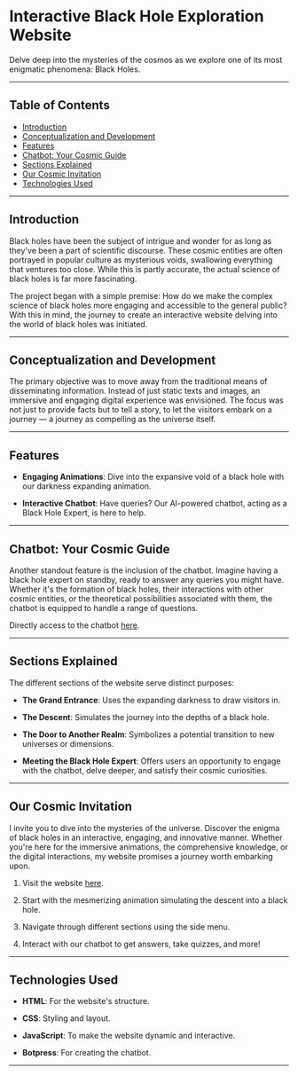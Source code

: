 # **Interactive Black Hole Exploration Website**

Delve deep into the mysteries of the cosmos as we explore one of its most enigmatic phenomena: Black Holes.

---

## **Table of Contents**

- [Introduction](#introduction)
- [Conceptualization and Development](#conceptualization-and-development)
- [Features](#features)
- [Chatbot: Your Cosmic Guide](#chatbot-your-cosmic-guide)
- [Sections Explained](#sections-explained)
- [Our Cosmic Invitation](#our-cosmic-invitation)
- [Technologies Used](#technologies-used)

---

## **Introduction**

Black holes have been the subject of intrigue and wonder for as long as they've been a part of scientific discourse. These cosmic entities are often portrayed in popular culture as mysterious voids, swallowing everything that ventures too close. While this is partly accurate, the actual science of black holes is far more fascinating.

The project began with a simple premise: How do we make the complex science of black holes more engaging and accessible to the general public? With this in mind, the journey to create an interactive website delving into the world of black holes was initiated.

---

## **Conceptualization and Development**

The primary objective was to move away from the traditional means of disseminating information. Instead of just static texts and images, an immersive and engaging digital experience was envisioned. The focus was not just to provide facts but to tell a story, to let the visitors embark on a journey — a journey as compelling as the universe itself.

---

## **Features**

- **Engaging Animations**: Dive into the expansive void of a black hole with our darkness expanding animation.
  
- **Interactive Chatbot**: Have queries? Our AI-powered chatbot, acting as a Black Hole Expert, is here to help.

---

## **Chatbot: Your Cosmic Guide**

Another standout feature is the inclusion of the chatbot. Imagine having a black hole expert on standby, ready to answer any queries you might have. Whether it's the formation of black holes, their interactions with other cosmic entities, or the theoretical possibilities associated with them, the chatbot is equipped to handle a range of questions.

Directly access to the chatbot [here](https://mediafiles.botpress.cloud/d167b5d5-c3eb-4cd3-b302-b1b3fb3f7e0f/webchat/bot.html).

---

## **Sections Explained**

The different sections of the website serve distinct purposes:
- **The Grand Entrance**: Uses the expanding darkness to draw visitors in.
  
- **The Descent**: Simulates the journey into the depths of a black hole.
  
- **The Door to Another Realm**: Symbolizes a potential transition to new universes or dimensions.
  
- **Meeting the Black Hole Expert**: Offers users an opportunity to engage with the chatbot, delve deeper, and satisfy their cosmic curiosities.

---

## **Our Cosmic Invitation**

I invite you to dive into the mysteries of the universe. Discover the enigma of black holes in an interactive, engaging, and innovative manner. Whether you're here for the immersive animations, the comprehensive knowledge, or the digital interactions, my website promises a journey worth embarking upon.

1. Visit the website [here](https://harry251.github.io/blackholes/).
  
2. Start with the mesmerizing animation simulating the descent into a black hole.
  
3. Navigate through different sections using the side menu.
  
4. Interact with our chatbot to get answers, take quizzes, and more!

---

## **Technologies Used**

- **HTML**: For the website's structure.
  
- **CSS**: Styling and layout.
  
- **JavaScript**: To make the website dynamic and interactive.
  
- **Botpress**: For creating the chatbot.

---
